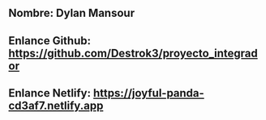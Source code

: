 ## Nombre: Dylan Mansour

## Enlance Github: https://github.com/Destrok3/proyecto_integrador

## Enlance Netlify: https://joyful-panda-cd3af7.netlify.app
